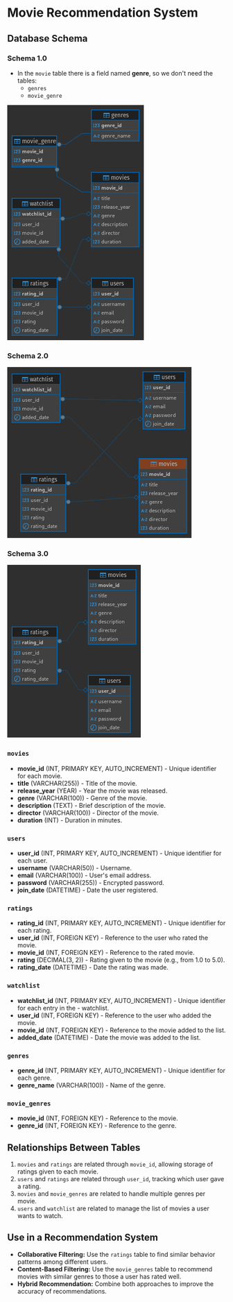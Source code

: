 # Movie Recommendation System

## Database Schema

### Schema 1.0
- In the `movie` table there is a field named **genre**, so we don't need the tables:
    - `genres`
    - `movie_genre`

![imagen1](./images/pic1.png)

### Schema 2.0

![imagen2](./images/pic2.png)

### Schema 3.0

![imagen3](./images/pic3.png)


### `movies`
- **movie_id** (INT, PRIMARY KEY, AUTO_INCREMENT) - Unique identifier for each movie.
- **title** (VARCHAR(255)) - Title of the movie.
- **release_year** (YEAR) - Year the movie was released.
- **genre** (VARCHAR(100)) - Genre of the movie.
- **description** (TEXT) - Brief description of the movie.
- **director** (VARCHAR(100)) - Director of the movie.
- **duration** (INT) - Duration in minutes.
### `users`
- **user_id** (INT, PRIMARY KEY, AUTO_INCREMENT) - Unique identifier for each user.
- **username** (VARCHAR(50)) - Username.
- **email** (VARCHAR(100)) - User's email address.
- **password** (VARCHAR(255)) - Encrypted password.
- **join_date** (DATETIME) - Date the user registered.
### `ratings`
- **rating_id** (INT, PRIMARY KEY, AUTO_INCREMENT) - Unique identifier for each rating.
- **user_id** (INT, FOREIGN KEY) - Reference to the user who rated the movie.
- **movie_id** (INT, FOREIGN KEY) - Reference to the rated movie.
- **rating** (DECIMAL(3, 2)) - Rating given to the movie (e.g., from 1.0 to 5.0).
- **rating_date** (DATETIME) - Date the rating was made.
### `watchlist`
- **watchlist_id** (INT, PRIMARY KEY, AUTO_INCREMENT) - Unique identifier for each entry in the - watchlist.
- **user_id** (INT, FOREIGN KEY) - Reference to the user who added the movie.
- **movie_id** (INT, FOREIGN KEY) - Reference to the movie added to the list.
- **added_date** (DATETIME) - Date the movie was added to the list.
### `genres`
- **genre_id** (INT, PRIMARY KEY, AUTO_INCREMENT) - Unique identifier for each genre.
- **genre_name** (VARCHAR(100)) - Name of the genre.
### `movie_genres`
- **movie_id** (INT, FOREIGN KEY) - Reference to the movie.
- **genre_id** (INT, FOREIGN KEY) - Reference to the genre.
## Relationships Between Tables
1. `movies` and `ratings` are related through `movie_id`, allowing storage of ratings given to each movie.
2. `users` and `ratings` are related through `user_id`, tracking which user gave a rating.
3. `movies` and `movie_genres` are related to handle multiple genres per movie.
4. `users` and `watchlist` are related to manage the list of movies a user wants to watch.
## Use in a Recommendation System
- **Collaborative Filtering:** Use the `ratings` table to find similar behavior patterns among different users.
- **Content-Based Filtering:** Use the `movie_genres` table to recommend movies with similar genres to those a user has rated well.
- **Hybrid Recommendation:** Combine both approaches to improve the accuracy of recommendations.